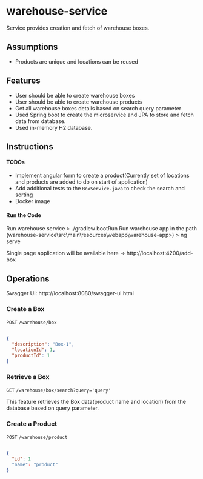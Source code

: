# warehouse-service
Service provides creation and fetch of warehouse boxes.

## Assumptions
- Products are unique and locations can be reused

## Features

- User should be able to create warehouse boxes
- User should be able to create warehouse products
- Get all warehouse boxes details based on search query parameter
- Used Spring boot to create the microservice and JPA to store and fetch data from database.
- Used in-memory H2 database.


## Instructions

#### TODOs

- Implement angular form to create a product(Currently set of locations and products are added to db on start of application)
- Add additional tests to the `BoxService.java` to check the search and sorting
- Docker image

#### Run the Code

Run warehouse service > ./gradlew bootRun
Run warehouse app in the path (warehouse-service\src\main\resources\webapp\warehouse-app>) > ng serve

Single page application will be available here -> http://localhost:4200/add-box

## Operations

Swagger UI: http://localhost:8080/swagger-ui.html

### Create a Box

`POST` `/warehouse/box`
```json

{
  "description": "Box-1",
  "locationId": 1,
  "productId": 1
}
```

### Retrieve a Box

`GET` `/warehouse/box/search?query='query'`

This feature retrieves the Box data(product name and location) from the database based on query parameter.

### Create a Product

`POST` `/warehouse/product`
```json

{
  "id": 1
  "name": "product"
}
```



